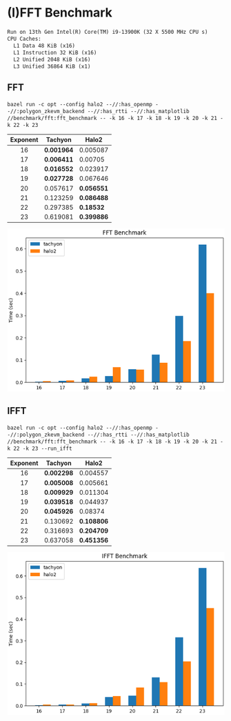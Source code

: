 # (I)FFT Benchmark

```
Run on 13th Gen Intel(R) Core(TM) i9-13900K (32 X 5500 MHz CPU s)
CPU Caches:
  L1 Data 48 KiB (x16)
  L1 Instruction 32 KiB (x16)
  L2 Unified 2048 KiB (x16)
  L3 Unified 36864 KiB (x1)
```

## FFT

```shell
bazel run -c opt --config halo2 --//:has_openmp --//:polygon_zkevm_backend --//:has_rtti --//:has_matplotlib //benchmark/fft:fft_benchmark -- -k 16 -k 17 -k 18 -k 19 -k 20 -k 21 -k 22 -k 23
```

| Exponent | Tachyon      | Halo2        |
| :------: | ------------ | ------------ |
|    16    | **0.001964** | 0.005087     |
|    17    | **0.006411** | 0.00705      |
|    18    | **0.016552** | 0.023917     |
|    19    | **0.027728** | 0.067646     |
|    20    | 0.057617     | **0.056551** |
|    21    | 0.123259     | **0.086488** |
|    22    | 0.297385     | **0.18532**  |
|    23    | 0.619081     | **0.399886** |

![image](/benchmark/fft/FFT%20Benchmark.png)

## IFFT

```shell
bazel run -c opt --config halo2 --//:has_openmp --//:polygon_zkevm_backend --//:has_rtti --//:has_matplotlib //benchmark/fft:fft_benchmark -- -k 16 -k 17 -k 18 -k 19 -k 20 -k 21 -k 22 -k 23 --run_ifft
```

| Exponent | Tachyon      | Halo2        |
| :------: | ------------ | ------------ |
|    16    | **0.002298** | 0.004557     |
|    17    | **0.005008** | 0.005661     |
|    18    | **0.009929** | 0.011304     |
|    19    | **0.039518** | 0.044937     |
|    20    | **0.045926** | 0.08374      |
|    21    | 0.130692     | **0.108806** |
|    22    | 0.316693     | **0.204709** |
|    23    | 0.637058     | **0.451356** |

![image](/benchmark/fft/IFFT%20Benchmark.png)
